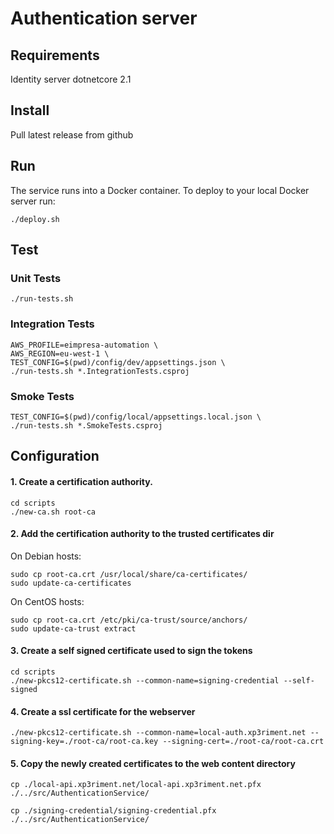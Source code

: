 # Authentication server

## Requirements
Identity server
dotnetcore 2.1

## Install
Pull latest release from github

## Run
The service runs into a Docker container. To deploy to your local Docker server run:
```
./deploy.sh
```

## Test

### Unit Tests
```
./run-tests.sh
```

### Integration Tests
```
AWS_PROFILE=eimpresa-automation \
AWS_REGION=eu-west-1 \
TEST_CONFIG=$(pwd)/config/dev/appsettings.json \
./run-tests.sh *.IntegrationTests.csproj
```

### Smoke Tests
```
TEST_CONFIG=$(pwd)/config/local/appsettings.local.json \
./run-tests.sh *.SmokeTests.csproj
```


## Configuration

#### 1. Create a certification authority.
```
cd scripts
./new-ca.sh root-ca
```

#### 2. Add the certification authority to the trusted certificates dir
On Debian hosts:
```
sudo cp root-ca.crt /usr/local/share/ca-certificates/
sudo update-ca-certificates
```
On CentOS hosts:
```
sudo cp root-ca.crt /etc/pki/ca-trust/source/anchors/
sudo update-ca-trust extract
```

#### 3. Create a self signed certificate used to sign the tokens
```
cd scripts
./new-pkcs12-certificate.sh --common-name=signing-credential --self-signed
```

#### 4. Create a ssl certificate for the webserver
```
./new-pkcs12-certificate.sh --common-name=local-auth.xp3riment.net --signing-key=./root-ca/root-ca.key --signing-cert=./root-ca/root-ca.crt
```

#### 5. Copy the newly created certificates to the web content directory

```
cp ./local-api.xp3riment.net/local-api.xp3riment.net.pfx ./../src/AuthenticationService/

cp ./signing-credential/signing-credential.pfx ./../src/AuthenticationService/
```